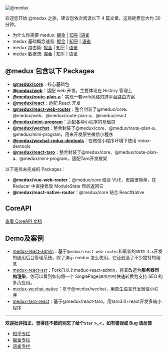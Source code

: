 ![@medux](https://cdn.nlark.com/yuque/0/2020/png/1294343/1587132905898-334d9af9-7d0b-4b40-861a-45abf17bd1f8.png)

欢迎您开始 @medux 之旅，建议您依次阅读以下 4 篇文章，这将耗费您大约 30 分钟。

- 为什么你需要 medux: [掘金](https://juejin.im/post/5e9ea2faf265da480003bce7) | [知乎](https://zhuanlan.zhihu.com/p/139621146) |[语雀](https://www.yuque.com/medux/docs/01)
- medux 基础概念速览: [掘金](https://juejin.im/post/5e9ea37d6fb9a03c880f5d6d) | [知乎](https://zhuanlan.zhihu.com/p/139628366) | [语雀](https://www.yuque.com/medux/docs/02)
- medux 路由篇: [掘金](https://juejin.im/post/5e9ea3f4f265da47ad21a635) | [知乎](https://zhuanlan.zhihu.com/p/139629378) | [语雀](https://www.yuque.com/medux/docs/03)
- medux 数据流: [掘金](https://juejin.im/post/5e9ea471f265da480c033424) | [知乎](https://zhuanlan.zhihu.com/p/139633499) | [语雀](https://www.yuque.com/medux/docs/04)

## @medux 包含以下 Packages

- [**@medux/core**](https://github.com/wooline/medux/tree/master/packages/core)：核心基础包
- [**@medux/web**](https://github.com/wooline/medux/tree/master/packages/web)：适配 web 开发，主要体现在 History 管理上
- [**@medux/route-plan-a**](https://github.com/wooline/medux/tree/master/packages/route-plan-a)：实现一套web风格的跨平台路由方案
- [**@medux/react**](https://github.com/wooline/medux/tree/master/packages/react)：适配 React 开发
- [**@medux/react-web-router**](https://github.com/wooline/medux/tree/master/packages/react-web-router)：整合封装了@medux/core、@medux/web、@medux/route-plan-a、@medux/react
- [**@medux/mini-program**](https://github.com/wooline/medux/tree/master/packages/mini-program)：适配各种小程序的基础包
- [**@medux/wechat**](https://github.com/wooline/medux/tree/master/packages/wechat)：整合封装了@medux/core、@medux/route-plan-a、@medux/mini-program，用来开发原生微信小程序
- [**@medux/wechat-redux-devtools**](https://github.com/wooline/medux/tree/master/packages/wechat-redux-devtools)：在微信小程序环境下使用 redux-devtools
- [**@medux/react-taro**](https://github.com/wooline/medux/tree/master/packages/react-taro)：整合封装了@medux/core、@medux/route-plan-a、@medux/mini-program，适配Taro开发框架

以下是尚未完成的 Packages：

- **@medux/vue-web-router**：@medux/core 结合 VUE，思路很简单，在 Reducer 中直接修改 ModuleState 然后返回它
- **@medux/react-native-router**：@medux/core 结合 ReactNative

## CoreAPI

[查看 CoreAPI 文档](https://github.com/wooline/medux/tree/master/packages/core/api)

## Demo及案例

- [medux-react-admin](https://github.com/wooline/medux-react-admin)：基于`@medux/react-web-router`和最新的`ANTD 4.x`开发的通用后台管理系统，除了演示 medux 怎么使用，它还创造了不少独特的理念
- [medux-react-ssr](https://github.com/wooline/medux-react-ssr)：Fork自以上medux-react-admin，将其改造为**服务器同构渲染**，你可以看到如何将一个 SinglePage(`单页应用`)快速转换为支持 SEO 的多页应用。
- [medux-wechat-native](https://github.com/wooline/medux-wechat-native)：基于@medux/wechat，用原生语言开发微信小程序
- [medux-taro-react](https://github.com/wooline/medux-taro-react)：基于@medux/react-taro，用taro3.0+react开发多端小程序

---

**欢迎批评指正，觉得还不错的别忘了给个`Star` >\_<，如有错误或 Bug 请反馈**

- [知乎专栏](https://zhuanlan.zhihu.com/c_1236981351188373504)
- [掘金专栏](https://juejin.im/user/5e97cb9df265da47fe1dfbc8/posts)
- [语雀专栏](https://www.yuque.com/medux/docs)
